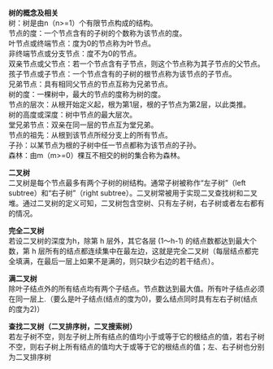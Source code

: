**树的概念及相关**   
树：树是由n（n>=1）个有限节点构成的结构。  
节点的度：一个节点含有的子树的个数称为该节点的度。  
叶节点或终端节点：度为0的节点称为叶节点。  
非终端节点或分支节点：度不为0的节点。  
双亲节点或父节点：若一个节点含有子节点，则这个节点称为其子节点的父节点。  
孩子节点或子节点：一个节点含有的子树的根节点称为该节点的子节点。  
兄弟节点：具有相同父节点的节点互称为兄弟节点。  
树的度：一棵树中，最大的节点的度称为树的度。  
节点的层次：从根开始定义起，根为第1层，根的子节点为第2层，以此类推。  
树的高度或深度：树中节点的最大层次。  
堂兄弟节点：双亲在同一层的节点互为堂兄弟。  
节点的祖先：从根到该节点所经分支上的所有节点。  
子孙：以某节点为根的子树中任一节点都称为该节点的子孙。  
森林：由m（m>=0）棵互不相交的树的集合称为森林。  

**二叉树**  
二叉树是每个节点最多有两个子树的树结构。通常子树被称作“左子树”（left subtree）和“右子树”（right subtree）。二叉树常被用于实现二叉查找树和二叉堆。通过二叉树的定义可知，二叉树包含空树、只有左子树，右子树或者左右都有的情况。

**完全二叉树**   
若设二叉树的深度为h，除第 h 层外，其它各层 (1～h-1) 的结点数都达到最大个数，第 h 层所有的结点都连续集中在最左边，这就是完全二叉树（每层结点都完全填满，在最后一层上如果不是满的，则只缺少右边的若干结点）。

**满二叉树**  
除叶子结点外的所有结点均有两个子结点。节点数达到最大值。所有叶子结点必须在同一层上.（要么是叶子结点(结点的度为0)，要么结点同时具有左右子树(结点的度为2)）

**查找二叉树（二叉排序树，二叉搜索树）**   
若左子树不空，则左子树上所有结点的值均小于或等于它的根结点的值，若右子树不空，则右子树上所有结点的值均大于或等于它的根结点的值；左、右子树也分别为二叉排序树